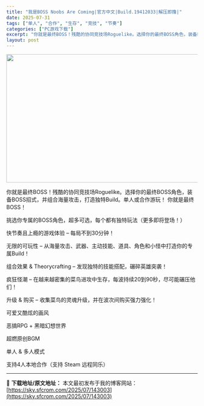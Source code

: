 ```yaml
---
title: "我是BOSS Noobs Are Coming|官方中文|Build.19412033|解压即撸|"
date: 2025-07-31
tags: ["单人", "合作", "生存", "竞技", "节奏"]
categories: ["PC游戏下载"]
excerpt: "你就是最终BOSS！残酷的协同竞技场Roguelike。选择你的最终BOSS角色，装备BOSS招式，并组合海量攻击，打造独特Build。单人或合作游玩！ 你就是最终BOSS！ 挑选你专属的BOSS角色，超多可选，每个都有独特玩法（更多即将登场！） 快节奏且上瘾的游戏体验 – 每局不到30分钟！ 无限&hellip;"
layout: post
---
```


<img class="aligncenter size-full wp-image-143004" src="https://sky.sfcrom.com/wp-content/uploads/2025/07/2025073105025497.webp" alt="" width="600" height="338" />

你就是最终BOSS！残酷的协同竞技场Roguelike。选择你的最终BOSS角色，装备BOSS招式，并组合海量攻击，打造独特Build。单人或合作游玩！
你就是最终BOSS！

挑选你专属的BOSS角色，超多可选，每个都有独特玩法（更多即将登场！）

快节奏且上瘾的游戏体验 – 每局不到30分钟！

无限的可玩性 – 从海量攻击、武器、主动技能、道具、角色和小怪中打造你的专属Build！

组合效果 &amp; Theorycrafting – 发现独特的技能搭配，碾碎英雄突袭！

疯狂怪潮 – 在越来越密集的菜鸟进攻中生存，每波持续20到90秒，尽可能碾压他们！

升级 &amp; 购买 – 收集菜鸟的灵魂升级，并在波次间购买强力强化！

可爱又酷炫的画风

恶搞RPG + 黑暗幻想世界

超燃原创BGM

单人 &amp; 多人模式

支持4人本地合作（支持 Steam 远程同乐）

---
📖 **下载地址/原文地址：** 本文最初发布于我的博客网站：[https://sky.sfcrom.com/2025/07/143003](https://sky.sfcrom.com/2025/07/143003)
